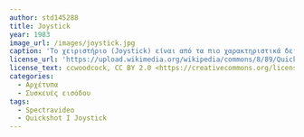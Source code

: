 ```yaml
---
author: std145288
title: Joystick
year: 1983
image_url: /images/joystick.jpg
caption: 'Το χειριστήριο (Joystick) είναι από τα πιο χαρακτηριστικά δείγματα διάδρασης. Αποτελεί συσκευή εισόδου δεδομένων γωνίας, διεύθυνσης και διάρκειας (ανάλογα με την πίεση που ασκείται στην επιθυμητή κατεύθυνση), προκειμένου ο χρήστης να χειριστεί ένα βιντεοπαιχνίδι ή πληθώρα τύπων μηχανημάτων. Ο συγκεκριμένος τύπος Joystick ήταν ιδιαίτερα δημοφιλής τις δεκαετίες του 1980 και του 1990 για τον χειρισμό βιντεοπαιχνιδιών.'
license_url: 'https://upload.wikimedia.org/wikipedia/commons/8/89/Quickshot_joystick_%287099657615%29.jpg'
license_text: ccwoodcock, CC BY 2.0 <https://creativecommons.org/licenses/by/2.0>, via Wikimedia Commons
categories:
  - Αρχέτυπα 
  - Συσκευές εισόδου
tags:
  - Spectravideo
  - Quickshot I Joystick
---
```

